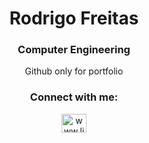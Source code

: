 <h1 align="center">Rodrigo Freitas</h1>
<h3 align="center">Computer Engineering</h3>


<p align="center">Github only for portfolio</p>
<h3 align="center">Connect with me:</h3>
<p align="center">
<a href="www.linkedin.com/in/rodrigofb" target="_blank"><img align="center" src="https://raw.githubusercontent.com/rahuldkjain/github-profile-readme-generator/master/src/images/icons/Social/linked-in-alt.svg" alt="www.linkedin.com/in/rodrigofb" height="30" width="40" />
</a>
</p>



